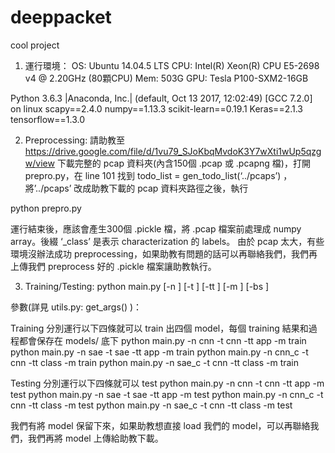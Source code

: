 # deeppacket
cool project


1. 運行環境：
OS:	Ubuntu 14.04.5 LTS
CPU:	Intel(R) Xeon(R) CPU E5-2698 v4 @ 2.20GHz (80顆CPU)
Mem:	503G
GPU:	Tesla P100-SXM2-16GB

Python 3.6.3 |Anaconda, Inc.| (default, Oct 13 2017, 12:02:49) [GCC 7.2.0] on linux
scapy==2.4.0
numpy==1.13.3
scikit-learn==0.19.1
Keras==2.1.3
tensorflow==1.3.0

2. Preprocessing:
請助教至 https://drive.google.com/file/d/1vu79_SJoKbqMvdoK3Y7wXti1wUp5qzgw/view 下載完整的 pcap 資料夾(內含150個 .pcap 或 .pcapng 檔)，打開 prepro.py，在 line 101 找到 todo_list = gen_todo_list(‘../pcaps’) ，將’../pcaps’ 改成助教下載的 pcap 資料夾路徑之後，執行 

python prepro.py

運行結束後，應該會產生300個 .pickle 檔，將 .pcap 檔案前處理成 numpy array。後綴 ‘_class’ 是表示 characterization 的 labels。
由於 pcap 太大，有些環境沒辦法成功 preprocessing，如果助教有問題的話可以再聯絡我們，我們再上傳我們 preprocess 好的 .pickle 檔案讓助教執行。


3. Training/Testing:
python main.py [-n <model name>] [-t <model type>] [-tt <task type>] [-m <mode>] [-bs <batch size>]

參數(詳見 utils.py: get_args() )：





Training
分別運行以下四條就可以 train 出四個 model，每個 training 結果和過程都會保存在 models/ 底下
python main.py -n cnn -t cnn -tt app -m train
python main.py -n sae -t sae -tt app -m train
python main.py -n cnn_c -t cnn -tt class -m train
python main.py -n sae_c -t cnn -tt class -m train

Testing
分別運行以下四條就可以 test
python main.py -n cnn -t cnn -tt app -m test
python main.py -n sae -t sae -tt app -m test
python main.py -n cnn_c -t cnn -tt class -m test
python main.py -n sae_c -t cnn -tt class -m test


我們有將 model 保留下來，如果助教想直接 load 我們的 model，可以再聯絡我們，我們再將 model 上傳給助教下載。
